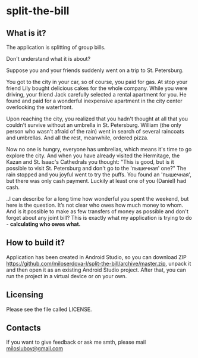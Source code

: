 # split-the-bill


  What is it?
  -----------
  
  The application is splitting of group bills.
  
  Don't understand what it is about?
  
  
  Suppose you and your friends suddenly went on a trip to St. Petersburg. 
  
  You got to the city in your car, so of course, you paid for gas. At stop your friend Lily bought delicious cakes for the whole company. While you were driving, your friend Jack carefully selected a rental apartment for you. He found and paid for a wonderful inexpensive apartment in the city center overlooking the waterfront. 
  
  Upon reaching the city, you realized that you hadn't thought at all that you couldn't survive without an umbrella in St. Petersburg. William (the only person who wasn't afraid of the rain) went in search of several raincoats and umbrellas. And all the rest, meanwhile, ordered pizza. 
  
  Now no one is hungry, everyone has umbrellas, which means it's time to go explore the city. And when you have already visited the Hermitage, the Kazan and St. Isaac's Cathedrals you thought: "This is good, but is it possible to visit St. Petersburg and don't go to the 'пышечная' one?" The rain stopped and you joyful went to try the puffs. You found an 'пышечная', but there was only cash payment. Luckily at least one of you (Daniel) had cash.
  
  
  ..I can describe for a long time how wonderful you spent the weekend, but here is the question. It’s not clear who owes how much money to whom. And is it possible to make as few transfers of money as possible and don't forget about any joint bill? This is exactly what my application is trying to do - **calculating who owes what.**

  How to build it?
  ----------------
  
  Application has been created in Android Studio, so you can download ZIP <https://github.com/miloserdova-l/split-the-bill/archive/master.zip>, unpack it and then open it as an existing Android Studio project. After that, you can run the project in a virtual device or on your own.
  

  Licensing
  ---------
  
  Please see the file called LICENSE.


  Contacts
  --------
  
  If you want to  give feedback or ask me smth, please mail miloslubov@gmail.com
